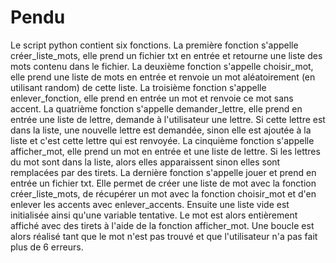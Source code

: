 # Pendu
Le script python contient six fonctions.
La première fonction s'appelle créer_liste_mots, elle prend un fichier txt en entrée et retourne une liste des mots contenu dans le fichier.
La deuxième fonction s'appelle choisir_mot, elle prend une liste de mots en entrée et renvoie un mot aléatoirement (en utilisant random) de cette liste.
La troisième fonction s'appelle enlever_fonction, elle prend en entrée un mot et renvoie ce mot sans accent.
La quatrième fonction s'appelle demander_lettre, elle prend en entrée une liste de lettre, demande à l'utilisateur une lettre. Si cette lettre est dans la liste, une nouvelle lettre est demandée, sinon elle est ajoutée à la liste et c'est cette lettre qui est renvoyée.
La cinquième fonction s'appelle afficher_mot, elle prend un mot en entrée et une liste de lettre. Si les lettres du mot sont dans la liste, alors elles apparaissent sinon elles sont remplacées par des tirets.
La dernière fonction s'appelle jouer et prend en entrée un fichier txt. Elle permet de créer une liste de mot avec la fonction créer_liste_mots, de récupérer un mot avec la fonction choisir_mot et d'en enlever les accents avec enlever_accents. Ensuite une liste vide est initialisée ainsi qu'une variable tentative. Le mot est alors entièrement affiché avec des tirets à l'aide de la fonction afficher_mot. Une boucle est alors réalisé tant que le mot n'est pas trouvé et que l'utilisateur n'a pas fait plus de 6 erreurs.
